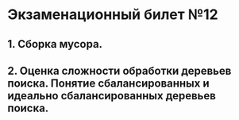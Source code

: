 # Экзаменационный билет №12


## 1. Сборка мусора.
## 2. Оценка сложности обработки деревьев поиска. Понятие сбалансированных и идеально сбалансированных деревьев поиска. 